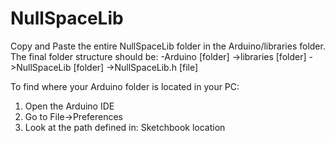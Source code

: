 # NullSpaceLib
Copy and Paste the entire NullSpaceLib folder in the Arduino/libraries folder.
The final folder structure should be:
-Arduino [folder]
	->libraries [folder]
		->NullSpaceLib [folder]
			->NullSpaceLib.h [file]
			
To find where your Arduino folder is located in your PC:
1) Open the Arduino IDE
2) Go to File->Preferences
3) Look at the path defined in: Sketchbook location
